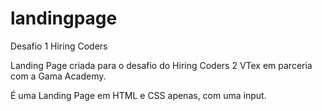 # landingpage
Desafio 1 Hiring Coders

Landing Page criada para o desafio do Hiring Coders 2 VTex em parceria com a Gama Academy.

É uma Landing Page em HTML e CSS apenas, com uma input.
